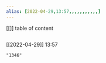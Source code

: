 ```yaml
---
alias: [2022-04-29,13:57,,,,,,,,,,,]
---
```

[[]]
table of content
```toc
```

[[2022-04-29]] 13:57

```query
"1346"
```